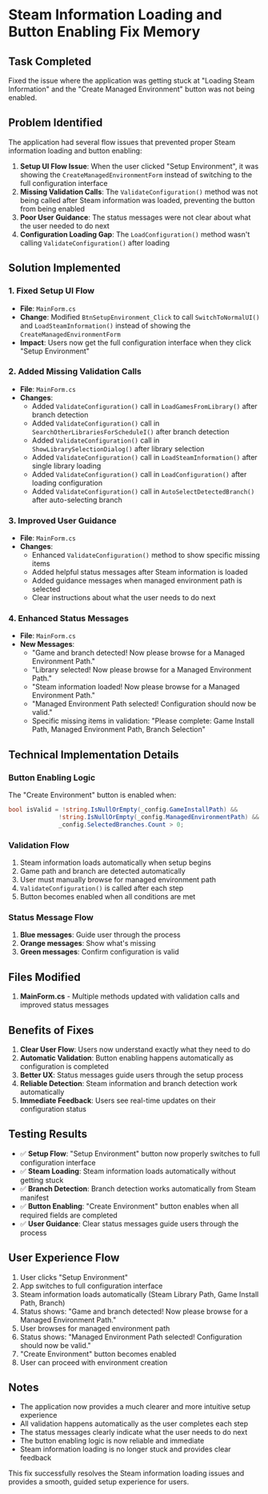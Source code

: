 # Steam Information Loading and Button Enabling Fix Memory

## Task Completed
Fixed the issue where the application was getting stuck at "Loading Steam Information" and the "Create Managed Environment" button was not being enabled.

## Problem Identified
The application had several flow issues that prevented proper Steam information loading and button enabling:

1. **Setup UI Flow Issue**: When the user clicked "Setup Environment", it was showing the `CreateManagedEnvironmentForm` instead of switching to the full configuration interface
2. **Missing Validation Calls**: The `ValidateConfiguration()` method was not being called after Steam information was loaded, preventing the button from being enabled
3. **Poor User Guidance**: The status messages were not clear about what the user needed to do next
4. **Configuration Loading Gap**: The `LoadConfiguration()` method wasn't calling `ValidateConfiguration()` after loading

## Solution Implemented

### 1. Fixed Setup UI Flow
- **File**: `MainForm.cs`
- **Change**: Modified `BtnSetupEnvironment_Click` to call `SwitchToNormalUI()` and `LoadSteamInformation()` instead of showing the `CreateManagedEnvironmentForm`
- **Impact**: Users now get the full configuration interface when they click "Setup Environment"

### 2. Added Missing Validation Calls
- **File**: `MainForm.cs`
- **Changes**:
  - Added `ValidateConfiguration()` call in `LoadGamesFromLibrary()` after branch detection
  - Added `ValidateConfiguration()` call in `SearchOtherLibrariesForScheduleI()` after branch detection
  - Added `ValidateConfiguration()` call in `ShowLibrarySelectionDialog()` after library selection
  - Added `ValidateConfiguration()` call in `LoadSteamInformation()` after single library loading
  - Added `ValidateConfiguration()` call in `LoadConfiguration()` after loading configuration
  - Added `ValidateConfiguration()` call in `AutoSelectDetectedBranch()` after auto-selecting branch

### 3. Improved User Guidance
- **File**: `MainForm.cs`
- **Changes**:
  - Enhanced `ValidateConfiguration()` method to show specific missing items
  - Added helpful status messages after Steam information is loaded
  - Added guidance messages when managed environment path is selected
  - Clear instructions about what the user needs to do next

### 4. Enhanced Status Messages
- **File**: `MainForm.cs`
- **New Messages**:
  - "Game and branch detected! Now please browse for a Managed Environment Path."
  - "Library selected! Now please browse for a Managed Environment Path."
  - "Steam information loaded! Now please browse for a Managed Environment Path."
  - "Managed Environment Path selected! Configuration should now be valid."
  - Specific missing items in validation: "Please complete: Game Install Path, Managed Environment Path, Branch Selection"

## Technical Implementation Details

### Button Enabling Logic
The "Create Environment" button is enabled when:
```csharp
bool isValid = !string.IsNullOrEmpty(_config.GameInstallPath) &&
              !string.IsNullOrEmpty(_config.ManagedEnvironmentPath) &&
              _config.SelectedBranches.Count > 0;
```

### Validation Flow
1. Steam information loads automatically when setup begins
2. Game path and branch are detected automatically
3. User must manually browse for managed environment path
4. `ValidateConfiguration()` is called after each step
5. Button becomes enabled when all conditions are met

### Status Message Flow
1. **Blue messages**: Guide user through the process
2. **Orange messages**: Show what's missing
3. **Green messages**: Confirm configuration is valid

## Files Modified

1. **MainForm.cs** - Multiple methods updated with validation calls and improved status messages

## Benefits of Fixes

1. **Clear User Flow**: Users now understand exactly what they need to do
2. **Automatic Validation**: Button enabling happens automatically as configuration is completed
3. **Better UX**: Status messages guide users through the setup process
4. **Reliable Detection**: Steam information and branch detection work automatically
5. **Immediate Feedback**: Users see real-time updates on their configuration status

## Testing Results

- ✅ **Setup Flow**: "Setup Environment" button now properly switches to full configuration interface
- ✅ **Steam Loading**: Steam information loads automatically without getting stuck
- ✅ **Branch Detection**: Branch detection works automatically from Steam manifest
- ✅ **Button Enabling**: "Create Environment" button enables when all required fields are completed
- ✅ **User Guidance**: Clear status messages guide users through the process

## User Experience Flow

1. User clicks "Setup Environment"
2. App switches to full configuration interface
3. Steam information loads automatically (Steam Library Path, Game Install Path, Branch)
4. Status shows: "Game and branch detected! Now please browse for a Managed Environment Path."
5. User browses for managed environment path
6. Status shows: "Managed Environment Path selected! Configuration should now be valid."
7. "Create Environment" button becomes enabled
8. User can proceed with environment creation

## Notes

- The application now provides a much clearer and more intuitive setup experience
- All validation happens automatically as the user completes each step
- The status messages clearly indicate what the user needs to do next
- The button enabling logic is now reliable and immediate
- Steam information loading is no longer stuck and provides clear feedback

This fix successfully resolves the Steam information loading issues and provides a smooth, guided setup experience for users.
